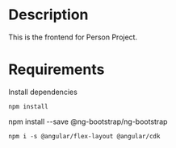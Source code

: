 Description
===

This is the frontend for Person Project.

Requirements
===

Install dependencies

```
npm install
```
npm install --save @ng-bootstrap/ng-bootstrap
```
npm i -s @angular/flex-layout @angular/cdk
